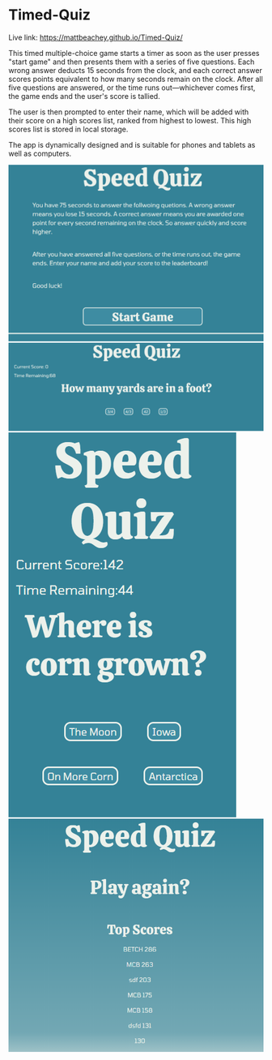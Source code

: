 # Timed-Quiz

Live link: https://mattbeachey.github.io/Timed-Quiz/

This timed multiple-choice game starts a timer as soon as the user presses "start game" and then presents them with a series of five questions. Each wrong answer deducts 15 seconds from the clock, and each correct answer scores points equivalent to how many seconds remain on the clock. After all five questions are answered, or the time runs out—whichever comes first, the game ends and the user's score is tallied.

The user is then prompted to enter their name, which will be added with their score on a high scores list, ranked from highest to lowest. This high scores list is stored in local storage. 

The app is dynamically designed and is suitable for phones and tablets as well as computers. 

![](./assets/SpeedQuiz1.png)
![](./assets/SpeedQuiz2.png)
![](./assets/SpeedQuiz3.png)
![](./assets/SpeedQuiz4.png)

